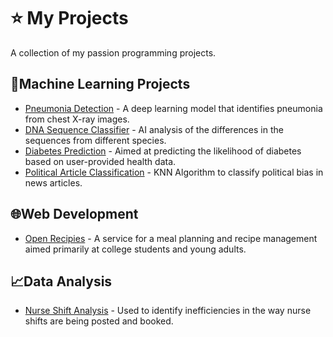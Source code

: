 # ⭐ My Projects

A collection of my passion programming projects.

## 🦾Machine Learning Projects

- [Pneumonia Detection](https://github.com/kassiwinter/project-pneumonia-detection) - A deep learning model that identifies pneumonia from chest X-ray images.
- [DNA Sequence Classifier](https://github.com/kassiwinter/project-dna-classifier) - AI analysis of the differences in the sequences from different species.
- [Diabetes Prediction](https://github.com/kassiwinter/project-diabetes-prediction) - Aimed at predicting the likelihood of diabetes based on user-provided health data.
- [Political Article Classification](https://github.com/kassiwinter/csc-466-finalproject) - KNN Algorithm to classify political bias in news articles.



## 🌐Web Development

- [Open Recipies](https://github.com/AlfredMadere/open-recipes) - A service for a meal planning and recipe management aimed primarily at college students and young adults.


## 📈Data Analysis

- [Nurse Shift Analysis](https://github.com/kassiwinter/project-nurse-shift-insight) - Used to identify inefficiencies in the way nurse shifts are being posted and booked.
